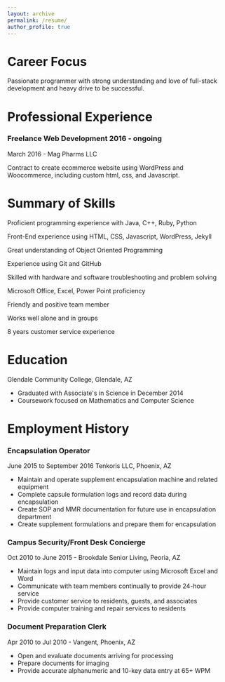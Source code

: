 ```yaml
---
layout: archive
permalink: /resume/
author_profile: true
---
```

# Career Focus
Passionate programmer with strong understanding and love of full-stack development and heavy drive to be successful.

# Professional Experience

### Freelance Web Development 2016 - ongoing
March 2016 - Mag Pharms LLC

Contract to create ecommerce website using WordPress and Woocommerce,
including custom html, css, and Javascript. 

# Summary of Skills
Proficient programming experience with Java, C++, Ruby, Python

Front-End experience using HTML, CSS, Javascript, WordPress, Jekyll

Great understanding of Object Oriented Programming

Experience using Git and GitHub

Skilled with hardware and software troubleshooting and problem solving

Microsoft Office, Excel, Power Point proficiency

Friendly and positive team member

Works well alone and in groups

8 years customer service experience


# Education
Glendale Community College, Glendale, AZ

* Graduated with Associate's in Science in December 2014
* Coursework focused on Mathematics and Computer Science

# Employment History

### Encapsulation Operator
June 2015 to September 2016 Tenkoris LLC, Phoenix, AZ

* Maintain and operate supplement encapsulation machine and related equipment
* Complete capsule formulation logs and record data during encapsulation
* Create SOP and MMR documentation for future use in encapsulation department
* Create supplement formulations and prepare them for encapsulation

### Campus Security/Front Desk Concierge
Oct 2010 to June 2015 - Brookdale Senior Living, Peoria, AZ

* Maintain logs and input data into computer using Microsoft Excel and Word
* Communicate with team members continually to provide 24-hour service
* Provide customer service to residents, guests, and associates
* Provide computer training and repair services to residents

### Document Preparation Clerk
Apr 2010 to Jul 2010 - Vangent, Phoenix, AZ

* Open and evaluate documents arriving for processing
* Prepare documents for imaging
* Provide accurate alphanumeric and 10-key data entry at 65+ WPM
